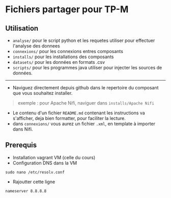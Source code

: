 # Fichiers partager pour TP-M

## Utilisation
- `analyse/` pour le script python et les requetes utiliser pour effectuer l'analyse des donnees
- `connexions/` pour les connexions entres composants
- `installs/` pour les installations des composants
- `datasets/` pour les données en formats .csv
- `scripts/` pour les programmes java utiliser pour injecter les sources de données.

---

- Naviguez directement depuis github dans le repertoire du composant que vous souhaitez installer.

> exemple : pour Apache Nifi, naviguer dans `installs/Apache Nifi` 
 
- Le contenu d'un fichier `README.md` contenant les instructions va s'afficher, deja bien formatter, pour faciliter la lecture.
- dans `connexions/` vous aurez un fichier `.xml`, en template à importer dans Nifi.

## Prerequis

* Installation vagrant VM (celle du cours)
* Configuration DNS dans la VM
```
sudo nano /etc/resolv.conf
```

* Rajoutter cette ligne
```
nameserver 8.8.8.8
```
